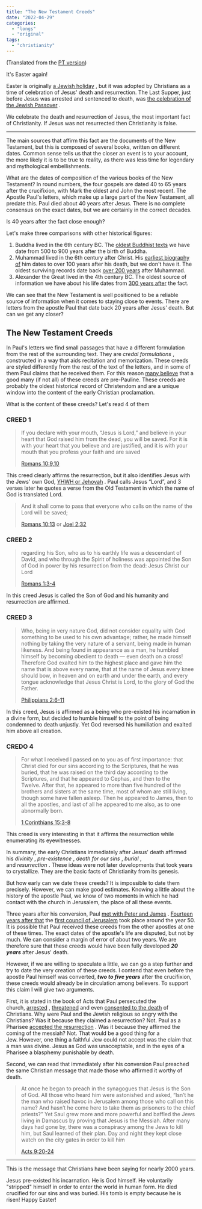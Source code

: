 ```yaml
---
title: "The New Testament Creeds"
date: "2022-04-29"
categories:
  - "longs"
  - "original"
tags:
  - "christianity"
---
```


(Translated from the [PT version](/2022/04/os-credos-do-novo-testamento))

It's Easter again!

Easter is originally [a Jewish holiday](https://en.wikipedia.org/wiki/Passover) , but it was adopted by Christians as a time of celebration of Jesus' death and resurrection. The Last Supper, just before Jesus was arrested and sentenced to death, was [the celebration of the Jewish Passover](https://www.biblegateway.com/passage/?search=Matthew%2026:18-20&version=ISV) .

We celebrate the death and resurrection of Jesus, the most important fact of Christianity.
If Jesus was not resurrected then Christianity is false.

* * *

The main sources that affirm this fact are the documents of the New Testament, but this is composed of several books, written on different dates. Common sense tells us that the closer an event is to your account, the more likely it is to be true to reality, as there was less time for legendary and mythological embellishments.

What are the dates of composition of the various books of the New Testament?
In round numbers, the four gospels are dated 40 to 65 years after the crucifixion, with Mark the oldest and John the most recent. The Apostle Paul's letters, which make up a large part of the New Testament, all predate this. Paul died about 40 years after Jesus. There is no complete consensus on the exact dates, but we are certainly in the correct decades.

Is 40 years after the fact close enough?

Let's make three comparisons with other historical figures:

1. Buddha lived in the 6th century BC. The [oldest Buddhist texts](https://en.wikipedia.org/wiki/Gandh%C4%81ran_Buddhist_texts) we have date from 500 to 900 years after the birth of Buddha.
2. Muhammad lived in the 6th century after Christ. His [earliest biography of](https://en.m.wikipedia.org/wiki/Ibn_Ishaq) him dates to over 100 years after his death, but we don't have it. The oldest surviving records date back [over 200 years](https://en.wikipedia.org/wiki/Muhammad#Early_biographies) after Muhammad.
3. Alexander the Great lived in the 4th century BC. The oldest source of information we have about his life dates from [300 years after](https://en.wikipedia.org/wiki/Diodorus_Siculus) the fact.

We can see that the New Testament is well positioned to be a reliable source of information when it comes to staying close to events. There are letters from the apostle Paul that date back 20 years after Jesus' death.
But can we get any closer?

## The New Testament Creeds

In Paul's letters we find small passages that have a different formulation from the rest of the surrounding text. They are _credal formulations_ , constructed in a way that aids recitation and memorization.
These creeds are styled differently from the rest of the text of the letters, and in some of them Paul claims that he received them. For this reason [many bel](https://translate.google.com/website?sl=en&tl=en&hl=pt-PT&client=webapp&u=https://ehrmanblog.org/was-jesus-made-god-by-god/)[i](https://ehrmanblog.org/was-jesus-made-god-by-god/)[eve](https://translate.google.com/website?sl=en&tl=en&hl=pt-PT&client=webapp&u=https://ehrmanblog.org/was-jesus-made-god-by-god/) that a good many (if not all) of these creeds are pre-Pauline.
These creeds are probably the oldest historical record of Christendom and are a unique window into the content of the early Christian proclamation.

What is the content of these creeds? Let's read 4 of them

### CREED 1

> If you declare with your mouth, “Jesus is Lord,” and believe in your heart that God raised him from the dead, you will be saved. For it is with your heart that you believe and are justified, and it is with your mouth that you profess your faith and are saved
>
> [Romans 10:9,10](https://www.biblegateway.com/passage/?search=Romans+10%3A9-10&version=NIV)

This creed clearly affirms the resurrection, but it also identifies Jesus with the Jews' own God, [YHWH or Jehovah](https://en.wikipedia.org/wiki/Tetragrammaton) . Paul calls Jesus “Lord”, and 3 verses later he quotes a verse from the Old Testament in which the name of God is translated Lord.

> And it shall come to pass that everyone who calls on the name of the Lord will be saved;
>
> [Romans 10:13](https://www.biblegateway.com/passage/?search=Romans+10%3A13&version=NIV) or [Joel 2:32](https://www.biblegateway.com/passage/?search=joel+2%3A32&version=NIV)

### CREED 2

> regarding his Son, who as to his earthly life was a descendant of David, and who through the Spirit of holiness was appointed the Son of God in power by his resurrection from the dead: Jesus Christ our Lord
>
> [Romans 1:3-4](https://www.biblegateway.com/passage/?search=romans+1%3A3-4&version=NIV)

In this creed Jesus is called the Son of God and his humanity and resurrection are affirmed.

### CREED 3

> Who, being in very nature God, did not consider equality with God something to be used to his own advantage;
> rather, he made himself nothing by taking the very nature of a servant, being made in human likeness.
> And being found in appearance as a man, he humbled himself by becoming obedient to death — even death on a cross!
> Therefore God exalted him to the highest place and gave him the name that is above every name, that at the name of Jesus every knee should bow, in heaven and on earth and under the earth, and every tongue acknowledge that Jesus Christ is Lord, to the glory of God the Father.
>
> [Philippians 2:6-11](https://www.biblegateway.com/passage/?search=Philippians+2%3A6-11&version=NIV)

In this creed, Jesus is affirmed as a being who pre-existed his incarnation in a divine form, but decided to humble himself to the point of being condemned to death unjustly. Yet God reversed his humiliation and exalted him above all creation.

### CREDO 4

> For what I received I passed on to you as of first importance: that Christ died for our sins according to the Scriptures, that he was buried, that he was raised on the third day according to the Scriptures, and that he appeared to Cephas, and then to the Twelve. After that, he appeared to more than five hundred of the brothers and sisters at the same time, most of whom are still living, though some have fallen asleep. Then he appeared to James, then to all the apostles, and last of all he appeared to me also, as to one abnormally born.
>
> [1 Corinthians 15:3-8](https://www.biblegateway.com/passage/?search=1+Corinthians+15%3A3-8&version=NIV)

This creed is very interesting in that it affirms the resurrection while enumerating its eyewitnesses.

In summary, the early Christians immediately after Jesus' death affirmed his _divinity_ , _pre-existence_ , _death for our sins_ , _burial_ , and _resurrection_ . These ideas were not later developments that took years to crystallize. They are the basic facts of Christianity from its genesis.

But how early can we date these creeds?
It is impossible to date them precisely. However, we can make good estimates. Knowing a little about the history of the apostle Paul, we know of two moments in which he had contact with the church in Jerusalem, the place of all these events.

Three years after his conversion, Paul [met with Peter and James](https://www.biblegateway.com/passage/?search=Galatians+1%3A18-20&version=NIV) . [Fourteen years after that](https://www.biblegateway.com/passage/?search=Galatians+2%3A1&version=NIV) the [first council of Jerusalem](https://en.wikipedia.org/wiki/Council_of_Jerusalem) took place around the year 50. It is possible that Paul received these creeds from the other apostles at one of these times. The exact dates of the apostle's life are disputed, but not by much. We can consider a margin of error of about two years. We are therefore sure that these creeds would have been fully developed **_20 years_** after Jesus' death.

However, if we are willing to speculate a little, we can go a step further and try to date the very creation of these creeds. I contend that even before the apostle Paul himself was converted, _**two to five years**_ after the crucifixion, these creeds would already be in circulation among believers. To support this claim I will give two arguments.

First, it is stated in the book of Acts that Paul persecuted the church, [arrested](https://www.biblegateway.com/passage/?search=acts+8%3A3&version=NIV) , [threatened](https://www.biblegateway.com/passage/?search=acts+9%3A1&version=NIV) and even [consented to the death](https://www.biblegateway.com/passage/?search=acts+22%3A20&version=NIV) of Christians.
Why were Paul and the Jewish religious so angry with the Christians? Was it because they claimed a resurrection? Not. Paul as a Pharisee [accepted the resurrection](https://www.biblegateway.com/passage/?search=acts+23%3A8&version=NIV) . Was it because they affirmed the coming of the messiah? Not. That would be a good thing for a Jew. However, one thing a faithful Jew could not accept was the claim that a man was divine. Jesus as God was unacceptable, and in the eyes of a Pharisee a blasphemy punishable by death.

Second, we can read that immediately after his conversion Paul preached the same Christian message that made those who affirmed it worthy of death.

> At once he began to preach in the synagogues that Jesus is the Son of God. All those who heard him were astonished and asked, “Isn’t he the man who raised havoc in Jerusalem among those who call on this name? And hasn’t he come here to take them as prisoners to the chief priests?” Yet Saul grew more and more powerful and baffled the Jews living in Damascus by proving that Jesus is the Messiah. After many days had gone by, there was a conspiracy among the Jews to kill him, but Saul learned of their plan. Day and night they kept close watch on the city gates in order to kill him
>
> [Acts 9:20-24](https://www.biblegateway.com/passage/?search=acts+9%3A20-24&version=NIV)

* * *

This is the message that Christians have been saying for nearly 2000 years.

Jesus pre-existed his incarnation. He is God himself.
He voluntarily "stripped" himself in order to enter the world in human form.
He died crucified for our sins and was buried.
His tomb is empty because he is risen!
Happy Easter!
